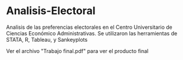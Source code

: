 # Analisis-Electoral
Analisis de las preferencias electorales en el Centro Universitario de Ciencias Económico Administrativas. Se utilizaron las herramientas de STATA, R, Tableau, y Sankeyplots

Ver el archivo "Trabajo final.pdf" para ver el producto final
